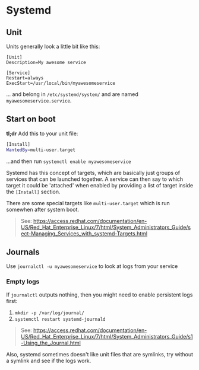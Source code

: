 # Systemd

## Unit

Units generally look a little bit like this:
```
[Unit]
Description=My awesome service

[Service]
Restart=always
ExecStart=/usr/local/bin/myawesomeservice
```

... and belong in `/etc/systemd/system/` and are named `myawesomeservice.service`.

## Start on boot

**tl;dr** Add this to your unit file:

```bash
[Install]
WantedBy=multi-user.target
```

...and then run `systemctl enable myawesomeservice`

Systemd has this concept of targets, which are basically just groups of services that can be launched together.
A service can then say to which target it could be 'attached' when enabled by providing a list of target inside the `[Install]` section.

There are some special targets like `multi-user.target` which is run somewhen after system boot.

> See: https://access.redhat.com/documentation/en-US/Red_Hat_Enterprise_Linux/7/html/System_Administrators_Guide/sect-Managing_Services_with_systemd-Targets.html

## Journals

Use `journalctl -u myawesomeservice` to look at logs from your service

### Empty logs

If `journalctl` outputs nothing, then you might need to enable persistent logs first:

1. `mkdir -p /var/log/journal/`
2. `systemctl restart systemd-journald`

> See: https://access.redhat.com/documentation/en-US/Red_Hat_Enterprise_Linux/7/html/System_Administrators_Guide/s1-Using_the_Journal.html

Also, systemd sometimes doesn't like unit files that are symlinks, try without a symlink and see if the logs work.
